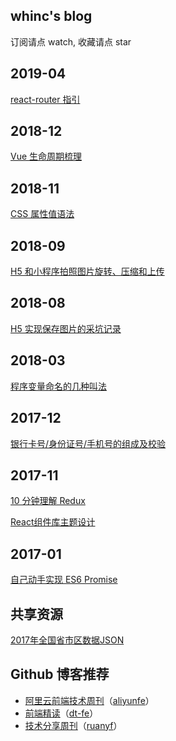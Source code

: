 
## whinc's blog

订阅请点 watch, 收藏请点 star

## 2019-04

[react-router 指引](https://github.com/whinc/blog/issues/12)

## 2018-12

[Vue 生命周期梳理](https://github.com/whinc/blog/issues/11)

## 2018-11

[CSS 属性值语法](https://github.com/whinc/blog/issues/10)

## 2018-09

[H5 和小程序拍照图片旋转、压缩和上传](https://github.com/whinc/blog/issues/9)

## 2018-08

[H5 实现保存图片的采坑记录](https://github.com/whinc/blog/issues/8)

## 2018-03

[程序变量命名的几种叫法](https://github.com/whinc/blog/issues/7)

## 2017-12

[银行卡号/身份证号/手机号的组成及校验](https://github.com/whinc/blog/issues/6)

## 2017-11

[10 分钟理解 Redux](https://github.com/whinc/blog/issues/5)

[React组件库主题设计](https://github.com/whinc/blog/issues/4)

## 2017-01

[自己动手实现 ES6 Promise](https://github.com/whinc/blog/issues/2)

## 共享资源

[2017年全国省市区数据JSON](assets/region-2017.json)

## Github 博客推荐

* [阿里云前端技术周刊](https://github.com/aliyunfe/weekly)（[aliyunfe](https://github.com/aliyunfe)）
* [前端精读](https://github.com/dt-fe/weekly)（[dt-fe](https://github.com/dt-fe)）
* [技术分享周刊](https://github.com/ruanyf/weekly)（[ruanyf](https://github.com/ruanyf)）
